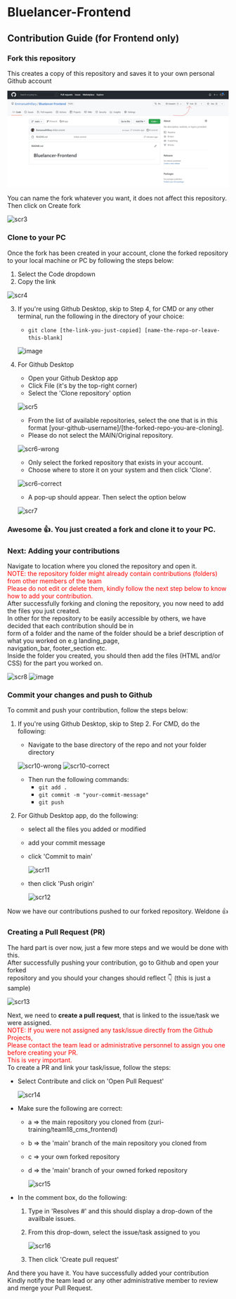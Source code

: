 # Bluelancer-Frontend

## Contribution Guide (for Frontend only)

### Fork this repository
This creates a copy of this repository and saves it to your own personal Github account

![scr1](https://raw.githubusercontent.com/EmmanuelHillary/Bluelancer-Frontend/main/readme/Screenshot%20(24)_LI.jpg)

You can name the fork whatever you want, it does not affect this repository.
Then click on Create fork

![scr3](https://user-images.githubusercontent.com/70463535/181995440-6ce01c57-92f4-4a8f-8f0a-239778c76f38.png)

### Clone to your PC
Once the fork has been created in your account, clone the forked repository to your local machine or PC by following the steps below:
1. Select the Code dropdown
2. Copy the link

![scr4](https://user-images.githubusercontent.com/70463535/181995580-0e9892b9-4d24-439e-baf1-93cc39840adf.png)

3. If you're using Github Desktop, skip to Step 4, for CMD or any other terminal, run the following in the directory of your choice:
    * ``` git clone [the-link-you-just-copied] [name-the-repo-or-leave-this-blank] ```
    
    ![image](https://user-images.githubusercontent.com/70463535/181995830-45bc1021-3296-48c7-aaa3-a58f5b166927.png)

4. For Github Desktop
    * Open your Github Desktop app
    * Click File (it's by the top-right corner)
    * Select the 'Clone repository' option
    
    ![scr5](https://user-images.githubusercontent.com/70463535/181995940-1e24d8d9-4956-413d-acba-d90c924a088a.png)
    
    * From the list of available repositories, select the one that is in this format [your-github-username]/[the-forked-repo-you-are-cloning].
    * Please do not select the MAIN/Original repository.
    
    ![scr6-wrong](https://user-images.githubusercontent.com/70463535/181996244-b168790d-d50a-4138-9ff5-c2fa6e7e2201.png)
    
    * Only select the forked repository that exists in your account.
    * Choose where to store it on your system and then click 'Clone'.
    
    ![scr6-correct](https://user-images.githubusercontent.com/70463535/181996218-bb0d1891-e8bc-46dd-8d48-6e52ecbbeee0.png)
    
    * A pop-up should appear. Then select the option below
    
    ![scr7](https://user-images.githubusercontent.com/70463535/181996731-caa88099-911a-4d0a-8eca-9de1cb010c75.png)
    
### Awesome 👍. You just created a fork and clone it to your PC.

### Next: Adding your contributions
Navigate to location where you cloned the repository and open it.<br/>
<span style="color: red">NOTE: the repository folder might already contain contributions (folders) from other members of the team</br>
Please do not edit or delete them, kindly follow the next step below to know how to add your contribution.</span></br>
After successfully forking and cloning the repository, you now need to add the files you just created.</br>
In other for the repository to be easily accessible by others, we have decided that each contribution should be in </br>
form of a folder and the name of the folder should be a brief description of what you worked on e.g landing_page, <br/> navigation_bar, footer_section etc. <br/>
Inside the folder you created, you should then add the files (HTML and/or CSS) for the part you worked on.</br>

![scr8](https://user-images.githubusercontent.com/70463535/181996739-8f8c5268-194c-4e54-8913-4ad1db68fe3a.png)
![image](https://user-images.githubusercontent.com/70463535/181996783-881d0f38-19ef-4ed9-a1c8-0c12516ab319.png)

### Commit your changes and push to Github
To commit and push your contribution, follow the steps below:
1. If you're using Github Desktop, skip to Step 2. For CMD, do the following:
    * Navigate to the base directory of the repo and not your folder directory

    ![scr10-wrong](https://user-images.githubusercontent.com/70463535/181997183-98f1ac4b-6e1d-4360-af93-91a486193060.png)
    ![scr10-correct](https://user-images.githubusercontent.com/70463535/181997184-269d4a0e-77bc-48ce-b1ec-210def2d8924.png)

    * Then run the following commands:
        * ``` git add . ```
        * ``` git commit -m "your-commit-message" ```
        * ``` git push ```

2. For Github Desktop app, do the following:
    * select all the files you added or modified
    * add your commit message
    * click 'Commit to main'

        ![scr11](https://user-images.githubusercontent.com/70463535/181999853-5dfe718a-5126-4c5e-866b-6989238c4d11.png)

    * then click 'Push origin'

        ![scr12](https://user-images.githubusercontent.com/70463535/181999997-0dfeb3e3-8898-449c-88a0-fa81bfd1b379.png)

Now we have our contributions pushed to our forked repository. Weldone 👍

### Creating a Pull Request (PR)
The hard part is over now, just a few more steps and we would be done with this.</br>
After successfully pushing your contribution, go to Github and open your forked <br/>
repository and you should your changes should reflect 👇 (this is just a sample)


![scr13](https://user-images.githubusercontent.com/70463535/182002049-decbee4a-f1f7-4033-891e-d648e2958be9.png)

Next, we need to <strong>create a pull request</strong>, that is linked to the issue/task we were assigned.<br/>
<span style="color: red">NOTE: If you were not assigned any task/issue directly from the Github Projects,</br>
Please contact the team lead or administrative personnel to assign you one before creating your PR.</br>
This is very important.</span><br/>
To create a PR and link your task/issue, follow the steps:
* Select Contribute and click on 'Open Pull Request'

    ![scr14](https://user-images.githubusercontent.com/70463535/182002200-b7c7a37b-15ca-41c0-b78e-9d23027ecf78.png)

* Make sure the following are correct:
    * a => the main repository you cloned from (zuri-training/team18_cms_frontend)
    * b => the 'main' branch of the main repository you cloned from 
    * c => your own forked repository
    * d => the 'main' branch of your owned forked repository

        ![scr15](https://user-images.githubusercontent.com/70463535/182002203-fa1f18b3-042b-4cbe-9e95-2251bfecbbe0.png)

* In the comment box, do the following:
    1. Type in 'Resolves #' and this should display a drop-down of the availbale issues.
    2. From this drop-down, select the issue/task assigned to you

        ![scr16](https://user-images.githubusercontent.com/70463535/182002374-dd386efe-4cbd-4be3-b8be-87adb5339a32.png)

    3. Then click 'Create pull request'

And there you have it. You have successfully added your contribution <br/>
Kindly notify the team lead or any other administrative member to review </br>
and merge your Pull Request.</br>


